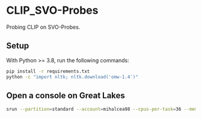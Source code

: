 # CLIP_SVO-Probes

Probing CLIP on SVO-Probes.

## Setup

With Python >= 3.8, run the following commands:

```bash
pip install -r requirements.txt
python -c "import nltk; nltk.download('omw-1.4')"
```

## Open a console on Great Lakes

```bash
srun --partition=standard --account=mihalcea98 --cpus-per-task=36 --mem=180G --pty bash
```

